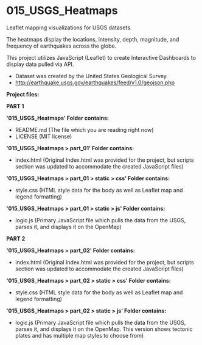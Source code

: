 # 015_USGS_Heatmaps
Leaflet mapping visualizations for USGS datasets.

The heatmaps display the locations, intensity, depth, magnitude, and frequency of earthquakes across the globe.

This project utilizes JavaScript (Leaflet) to create Interactive Dashboards to display data pulled via API.  
- Dataset was created by the United States Geological Survey.
- http://earthquake.usgs.gov/earthquakes/feed/v1.0/geojson.php

**Project files:**

**PART 1**

**'015_USGS_Heatmaps' Folder contains:**
- README.md (The file which you are reading right now)
- LICENSE (MIT license)


**'015_USGS_Heatmaps > part_01' Folder contains:**
- index.html (Original Index.html was provided for the project, but scripts section was updated to accommodate the created JavaScript files)

**'015_USGS_Heatmaps > part_01 > static > css' Folder contains:**
- style.css (HTML style data for the body as well as Leaflet map and legend formatting)

**'015_USGS_Heatmaps > part_01 > static > js' Folder contains:**
- logic.js (Primary JavaScript file which pulls the data from the USGS, parses it, and displays it on the OpenMap)


**PART 2**

**'015_USGS_Heatmaps > part_02' Folder contains:**
- index.html (Original Index.html was provided for the project, but scripts section was updated to accommodate the created JavaScript files)

**'015_USGS_Heatmaps > part_02 > static > css' Folder contains:**
- style.css (HTML style data for the body as well as Leaflet map and legend formatting)

**'015_USGS_Heatmaps > part_02 > static > js' Folder contains:**
- logic.js (Primary JavaScript file which pulls the data from the USGS, parses it, and displays it on the OpenMap. This version shows tectonic plates and has multiple map styles to choose from)
